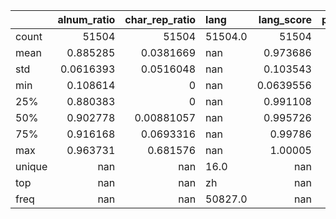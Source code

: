 |        |   alnum_ratio |   char_rep_ratio | lang    |    lang_score |   perplexity |   text_len |   word_rep_ratio |
|:-------|--------------:|-----------------:|:--------|--------------:|-------------:|-----------:|-----------------:|
| count  | 51504         |   51504          | 51504.0 | 51504         |    51504     |  51504     |  51504           |
| mean   |     0.885285  |       0.0381669  | nan     |     0.973686  |     1393.14  |    211.79  |      0.000455841 |
| std    |     0.0616393 |       0.0516048  | nan     |     0.103543  |      995.405 |    125.335 |      0.0141821   |
| min    |     0.108614  |       0          | nan     |     0.0639556 |       13.9   |     18     |      0           |
| 25%    |     0.880383  |       0          | nan     |     0.991108  |      919.1   |    157     |      0           |
| 50%    |     0.902778  |       0.00881057 | nan     |     0.995726  |     1227.2   |    192     |      0           |
| 75%    |     0.916168  |       0.0693316  | nan     |     0.99786   |     1643.43  |    236     |      0           |
| max    |     0.963731  |       0.681576   | nan     |     1.00005   |    45319.6   |   4733     |      0.836364    |
| unique |   nan         |     nan          | 16.0    |   nan         |      nan     |    nan     |    nan           |
| top    |   nan         |     nan          | zh      |   nan         |      nan     |    nan     |    nan           |
| freq   |   nan         |     nan          | 50827.0 |   nan         |      nan     |    nan     |    nan           |